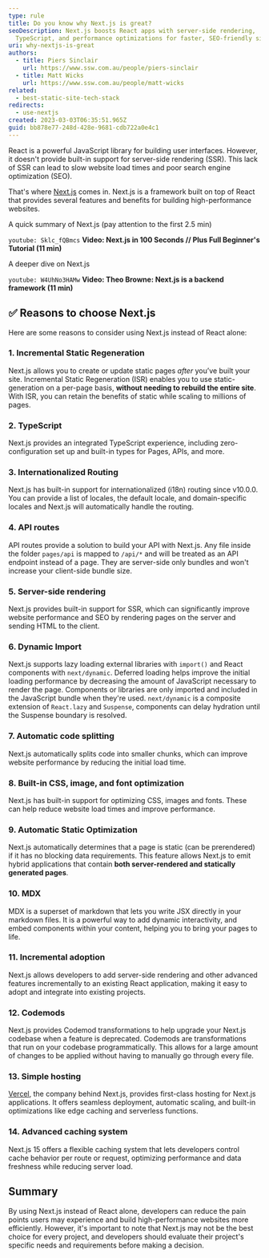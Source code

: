 ```yaml
---
type: rule
title: Do you know why Next.js is great?
seoDescription: Next.js boosts React apps with server-side rendering,
  TypeScript, and performance optimizations for faster, SEO-friendly sites.
uri: why-nextjs-is-great
authors:
  - title: Piers Sinclair
    url: https://www.ssw.com.au/people/piers-sinclair
  - title: Matt Wicks
    url: https://www.ssw.com.au/people/matt-wicks
related:
  - best-static-site-tech-stack
redirects:
  - use-nextjs
created: 2023-03-03T06:35:51.965Z
guid: bb878e77-248d-428e-9681-cdb722a0e4c1
---
```

React is a powerful JavaScript library for building user interfaces. However, it doesn't provide built-in support for server-side rendering (SSR). This lack of SSR can lead to slow website load times and poor search engine optimization (SEO). 

That's where [Next.js](https://nextjs.org) comes in. Next.js is a framework built on top of React that provides several features and benefits for building high-performance websites.

<!--endintro-->

A quick summary of Next.js (pay attention to the first 2.5 min)

`youtube: Sklc_fQBmcs`
**Video: Next.js in 100 Seconds // Plus Full Beginner's Tutorial (11 min)**

A deeper dive on Next.js

`youtube: W4UhNo3HAMw`
**Video: Theo Browne: Next.js is a backend framework (11 min)**

## ✅ Reasons to choose Next.js

Here are some reasons to consider using Next.js instead of React alone:

### 1. Incremental Static Regeneration
Next.js allows you to create or update static pages _after_ you’ve built your site. Incremental Static Regeneration (ISR) enables you to use static-generation on a per-page basis, **without needing to rebuild the entire site**. With ISR, you can retain the benefits of static while scaling to millions of pages.

### 2. TypeScript
Next.js provides an integrated TypeScript experience, including zero-configuration set up and built-in types for Pages, APIs, and more.

### 3. Internationalized Routing
Next.js has built-in support for internationalized (i18n) routing since v10.0.0. You can provide a list of locales, the default locale, and domain-specific locales and Next.js will automatically handle the routing.

### 4. API routes
API routes provide a solution to build your API with Next.js. Any file inside the folder `pages/api` is mapped to `/api/*` and will be treated as an API endpoint instead of a page. They are server-side only bundles and won't increase your client-side bundle size.

### 5. Server-side rendering
Next.js provides built-in support for SSR, which can significantly improve website performance and SEO by rendering pages on the server and sending HTML to the client.

### 6. Dynamic Import
Next.js supports lazy loading external libraries with `import()` and React components with `next/dynamic`. Deferred loading helps improve the initial loading performance by decreasing the amount of JavaScript necessary to render the page. Components or libraries are only imported and included in the JavaScript bundle when they're used. `next/dynamic` is a composite extension of `React.lazy` and `Suspense`, components can delay hydration until the Suspense boundary is resolved.

### 7. Automatic code splitting
Next.js automatically splits code into smaller chunks, which can improve website performance by reducing the initial load time.

### 8. Built-in CSS, image, and font optimization
Next.js has built-in support for optimizing CSS, images and fonts. These can help reduce website load times and improve performance.

### 9. Automatic Static Optimization
Next.js automatically determines that a page is static (can be prerendered) if it has no blocking data requirements. This feature allows Next.js to emit hybrid applications that contain **both server-rendered and statically generated pages**.

### 10. MDX
MDX is a superset of markdown that lets you write JSX directly in your markdown files. It is a powerful way to add dynamic interactivity, and embed components within your content, helping you to bring your pages to life.

### 11. Incremental adoption
Next.js allows developers to add server-side rendering and other advanced features incrementally to an existing React application, making it easy to adopt and integrate into existing projects.

### 12. Codemods
Next.js provides Codemod transformations to help upgrade your Next.js codebase when a feature is deprecated. Codemods are transformations that run on your codebase programmatically. This allows for a large amount of changes to be applied without having to manually go through every file.

### 13. Simple hosting
[Vercel](https://vercel.com/), the company behind Next.js, provides first-class hosting for Next.js applications. It offers seamless deployment, automatic scaling, and built-in optimizations like edge caching and serverless functions.

### 14. Advanced caching system
Next.js 15 offers a flexible caching system that lets developers control cache behavior per route or request, optimizing performance and data freshness while reducing server load.

## Summary

By using Next.js instead of React alone, developers can reduce the pain points users may experience and build high-performance websites more efficiently. However, it's important to note that Next.js may not be the best choice for every project, and developers should evaluate their project's specific needs and requirements before making a decision.
